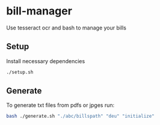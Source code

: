 # bill-manager
Use tesseract ocr and bash to manage your bills

## Setup
Install necessary dependencies
```bash
./setup.sh
```

## Generate
To generate txt files from pdfs or jpges run:
```bash
bash ./generate.sh "./abc/billspath" "deu" "initialize"
```
